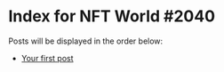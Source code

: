 # Index for NFT World #2040
Posts will be displayed in the order below:

- [Your first post](./001-first.md)

